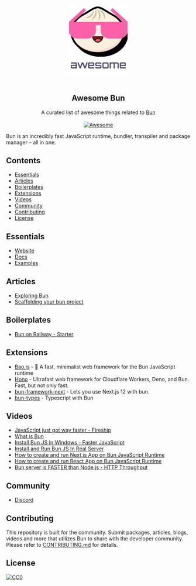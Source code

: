 <p align="center">
  <br>
  <img width="160" src="./awesome-bun.png" alt="logo of awesome-bun repository">
  <br>
  <br>
</p>

<h2 align='center'>Awesome Bun</h2>

<p align='center'>
A curated list of awesome things related to <a href='https://github.com/Jarred-Sumner/bun'>Bun</a>
<br><br>

<a href='https://github.com/sindresorhus/awesome'>
<img src='https://cdn.rawgit.com/sindresorhus/awesome/d7305f38d29fed78fa85652e3a63e154dd8e8829/media/badge.svg' alt='Awesome'>
</a>
</p>

Bun is an incredibly fast JavaScript runtime, bundler, transpiler and package manager – all in one.

## Contents
- [Essentials](#essentials)
- [Articles](#articles)
- [Boilerplates](#boilerplates)
- [Extensions](#extensions)
- [Videos](#videos)
- [Community](#community)
- [Contributing](#contributing)
- [License](#license)

## Essentials
* [Website](https://bun.sh/)
* [Docs](https://github.com/Jarred-Sumner/bun#Reference)
* [Examples](https://github.com/Jarred-Sumner/bun/tree/main/examples)

## Articles
* [Exploring Bun](https://jenil777007.hashnode.dev/lets-bun)
* [Scaffolding your bun project ](https://codetea.com/scaffolding-your-bun-project-boilerplate/)

## Boilerplates
* [Bun on Railway - Starter](https://github.com/FarazPatankar/bun-on-railway)

## Extensions
* [Bao.js](https://github.com/mattreid1/baojs) - 🥟 A fast, minimalist web framework for the Bun JavaScript runtime
* [Hono](https://github.com/honojs/hono) - Ultrafast web framework for Cloudflare Workers, Deno, and Bun. Fast, but not only fast.
* [bun-framework-next](https://www.npmjs.com/package/bun-framework-next) - Lets you use Next.js 12 with bun.
* [bun-types](https://www.npmjs.com/package/bun-types) - Typescript with Bun

## Videos

* [JavaScript just got way faster - Fireship](https://www.youtube.com/watch?v=FMhScnY0dME)
* [What is Bun](https://www.youtube.com/watch?v=Rp5yvwX7orE)
* [Install Bun JS In Windows - Faster JavaScript](https://www.youtube.com/watch?v=aNL3gXW0ZuM)
* [Install and Run Bun JS In Real Server](https://www.youtube.com/watch?v=lDGrDOGyOr0)
* [How to create and run Next.js App on Bun JavaScript Runtime](https://www.youtube.com/watch?v=U4sX83dlZx8)
* [How to create and run React App on Bun JavaScript Runtime](https://www.youtube.com/watch?v=UrO2UhA8SQE)
* [Bun server is FASTER than Node.js - HTTP Throughput](https://www.youtube.com/watch?v=887G_d1OvYA)

## Community
* [Discord](https://bun.sh/discord)

## Contributing
This repository is built for the community. Submit packages, articles, blogs, videos and more that utilizes Bun to share with the developer community. Please refer to [CONTRIBUTING.md](/CONTRIBUTING.md) for details.


## License
[![CC0](http://mirrors.creativecommons.org/presskit/buttons/88x31/svg/cc-zero.svg)](http://creativecommons.org/publicdomain/zero/1.0/)
